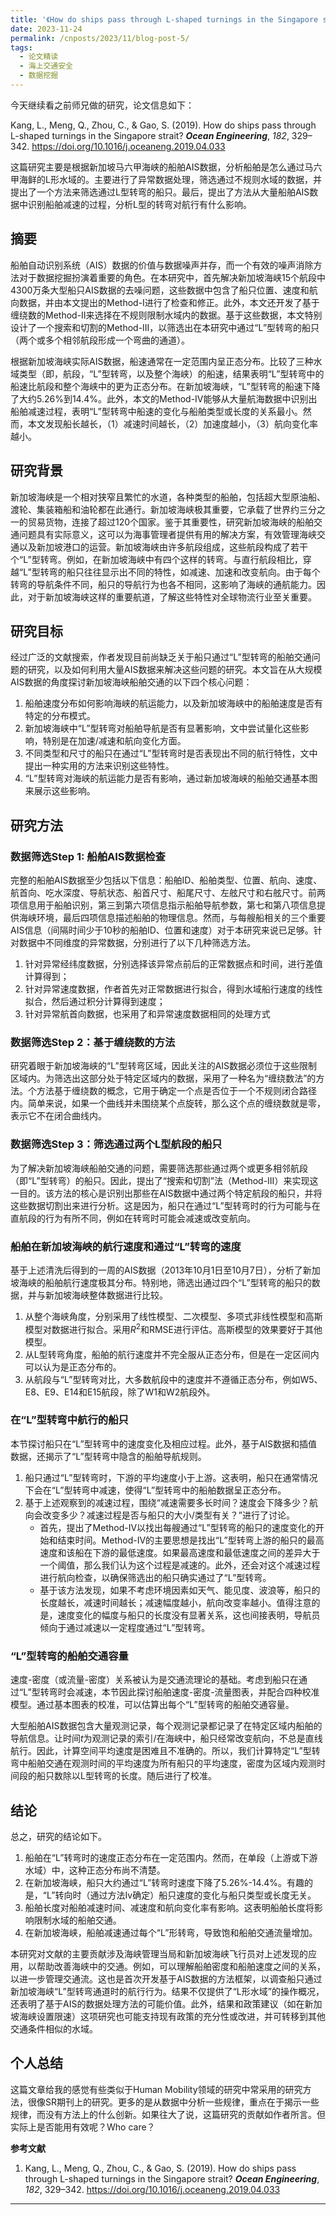 ```yaml
---
title: '《How do ships pass through L-shaped turnings in the Singapore strait?》学习整理'
date: 2023-11-24
permalink: /cnposts/2023/11/blog-post-5/
tags:
  - 论文精读
  - 海上交通安全
  - 数据挖掘
---
```


今天继续看之前师兄做的研究，论文信息如下：

Kang, L., Meng, Q., Zhou, C., &#38; Gao, S. (2019). How do ships pass through L-shaped turnings in the Singapore strait? <b><i>Ocean Engineering</i></b>, <i>182</i>, 329–342. https://doi.org/10.1016/j.oceaneng.2019.04.033

这篇研究主要是根据新加坡马六甲海峡的船舶AIS数据，分析船舶是怎么通过马六甲海鲜的L形水域的。主要进行了异常数据处理，筛选通过不规则水域的数据，并提出了一个方法来筛选通过L型转弯的船只。最后，提出了方法从大量船舶AIS数据中识别船舶减速的过程，分析L型的转弯对航行有什么影响。

## 摘要
船舶自动识别系统（AIS）数据的价值与数据噪声并存，而一个有效的噪声消除方法对于数据挖掘扮演着重要的角色。在本研究中，首先解决新加坡海峡15个航段中4300万条大型船只AIS数据的去噪问题，这些数据中包含了船只位置、速度和航向数据，并由本文提出的Method-I进行了检查和修正。此外，本文还开发了基于缠绕数的Method-II来选择在不规则限制水域内的数据。基于这些数据，本文特别设计了一个搜索和切割的Method-III，以筛选出在本研究中通过“L”型转弯的船只（两个或多个相邻航段形成一个弯曲的通道）。

根据新加坡海峡实际AIS数据，船速通常在一定范围内呈正态分布。比较了三种水域类型（即，航段，“L”型转弯，以及整个海峡）的船速，结果表明“L”型转弯中的船速比航段和整个海峡中的更为正态分布。在新加坡海峡，“L”型转弯的船速下降了大约5.26%到14.4%。此外，本文的Method-IV能够从大量航海数据中识别出船舶减速过程，表明“L”型转弯中船速的变化与船舶类型或长度的关系最小。然而，本文发现船长越长，（1）减速时间越长，（2）加速度越小，（3）航向变化率越小。

## 研究背景
新加坡海峡是一个相对狭窄且繁忙的水道，各种类型的船舶，包括超大型原油船、渡轮、集装箱船和油轮都在此通行。新加坡海峡极其重要，它承载了世界约三分之一的贸易货物，连接了超过120个国家。鉴于其重要性，研究新加坡海峡的船舶交通问题具有实际意义，这可以为海事管理者提供有用的解决方案，有效管理海峡交通以及新加坡港口的运营。新加坡海峡由许多航段组成，这些航段构成了若干个“L”型转弯。例如，在新加坡海峡中有四个这样的转弯。与直行航段相比，穿越“L”型转弯的船只往往显示出不同的特性，如减速、加速和改变航向。由于每个转弯的导航条件不同，船只的导航行为也各不相同，这影响了海峡的通航能力。因此，对于新加坡海峡这样的重要航道，了解这些特性对全球物流行业至关重要。

## 研究目标
经过广泛的文献搜索，作者发现目前尚缺乏关于船只通过“L”型转弯的船舶交通问题的研究，以及如何利用大量AIS数据来解决这些问题的研究。本文旨在从大规模AIS数据的角度探讨新加坡海峡船舶交通的以下四个核心问题：
1. 船舶速度分布如何影响海峡的航运能力，以及新加坡海峡中的船舶速度是否有特定的分布模式。
2. 新加坡海峡中“L”型转弯对船舶导航是否有显著影响，文中尝试量化这些影响，特别是在加速/减速和航向变化方面。
3. 不同类型和尺寸的船只在通过“L”型转弯时是否表现出不同的航行特性，文中提出一种实用的方法来识别这些特性。
4. “L”型转弯对海峡的航运能力是否有影响，通过新加坡海峡的船舶交通基本图来展示这些影响。

## 研究方法
### 数据筛选Step 1: 船舶AIS数据检查
完整的船舶AIS数据至少包括以下信息：船舶ID、船舶类型、位置、航向、速度、航首向、吃水深度、导航状态、船首尺寸、船尾尺寸、左舷尺寸和右舷尺寸。前两项信息用于船舶识别，第三到第六项信息指示船舶导航参数，第七和第八项信息提供海峡环境，最后四项信息描述船舶的物理信息。然而，与每艘船相关的三个重要AIS信息（间隔时间少于10秒的船舶ID、位置和速度）对于本研究来说已足够。针对数据中不同维度的异常数据，分别进行了以下几种筛选方法。

1. 针对异常经纬度数据，分别选择该异常点前后的正常数据点和时间，进行差值计算得到；
2. 针对异常速度数据，作者首先对正常数据进行拟合，得到水域船行速度的线性拟合，然后通过积分计算得到速度；
3. 针对异常航首向数据，也采用了和异常速度数据相同的处理方式

### 数据筛选Step 2：基于缠绕数的方法
研究着眼于新加坡海峡的“L”型转弯区域，因此关注的AIS数据必须位于这些限制区域内。为筛选出这部分处于特定区域内的数据，采用了一种名为“缠绕数法”的方法。个方法基于缠绕数的概念，它用于确定一个点是否位于一个不规则闭合路径内。简单来说，如果一个曲线并未围绕某个点旋转，那么这个点的缠绕数就是零，表示它不在闭合曲线内。

### 数据筛选Step 3：筛选通过两个L型航段的船只
为了解决新加坡海峡船舶交通的问题，需要筛选那些通过两个或更多相邻航段（即“L”型转弯）的船只。因此，提出了“搜索和切割”法（Method-III）来实现这一目的。该方法的核心是识别出那些在AIS数据中通过两个特定航段的船只，并将这些数据切割出来进行分析。这是因为，船只在通过“L”型转弯时的行为可能与在直航段的行为有所不同，例如在转弯时可能会减速或改变航向。

### 船舶在新加坡海峡的航行速度和通过“L”转弯的速度
基于上述清洗后得到的一周的AIS数据（2013年10月1日至10月7日），分析了新加坡海峡的船舶航行速度极其分布。特别地，筛选出通过四个“L”型转弯的船只的数据，并与新加坡海峡整体数据进行比较。
1. 从整个海峡角度，分别采用了线性模型、二次模型、多项式非线性模型和高斯模型对数据进行拟合。采用$R^2$和RMSE进行评估。高斯模型的效果要好于其他模型。
2. 从L型转弯角度，船舶的航行速度并不完全服从正态分布，但是在一定区间内可以认为是正态分布的。
3. 从航段与“L”型转弯对比，大多数航段中的速度并不遵循正态分布，例如W5、E8、E9、E14和E15航段，除了W1和W2航段外。

### 在“L”型转弯中航行的船只
本节探讨船只在“L”型转弯中的速度变化及相应过程。此外，基于AIS数据和插值数据，还揭示了“L”型转弯中隐含的船舶导航规则。
1. 船只通过“L”型转弯时，下游的平均速度小于上游。这表明，船只在通常情况下会在“L”型转弯中减速，使得“L”型转弯中的船舶数据呈正态分布。
2. 基于上述观察到的减速过程，围绕“减速需要多长时间？速度会下降多少？航向会改变多少？减速过程是否与船只的大小/类型有关？”进行了讨论。
   + 首先，提出了Method-IV以找出每艘通过“L”型转弯的船只的速度变化的开始和结束时间。Method-IV的主要思想是找出“L”型转弯上游的船只的最高速度和该船在下游的最低速度。如果最高速度和最低速度之间的差异大于一个阈值，那么我们认为这个过程是减速的。此外，还会对这个减速过程进行航向检查，以确保筛选出的船只确实通过了“L”型转弯。
   + 基于该方法发现，如果不考虑环境因素如天气、能见度、波浪等，船只的长度越长，减速时间越长；减速幅度越小，航向改变率越小。值得注意的是，速度变化的幅度与船只的长度没有显著关系，这也间接表明，导航员倾向于通过减速以一定程度通过“L”型转弯。

### “L”型转弯的船舶交通容量
速度-密度（或流量-密度）关系被认为是交通流理论的基础。考虑到船只在通过“L”型转弯时会减速，本节因此探讨船舶速度-密度-流量图表，并配合四种校准模型。通过基本图表的校准，可以估算出每个“L”型转弯的船舶交通容量。

大型船舶AIS数据包含大量观测记录，每个观测记录都记录了在特定区域内船舶的导航信息。让时间$t$为观测记录的索引/在海峡中，船只经常改变航向，不总是直线航行。因此，计算空间平均速度是困难且不准确的。所以，我们计算特定“L”型转弯中船舶交通在观测时间的平均速度为所有船只的平均速度，密度为区域内观测时间段的船只数除以L型转弯的长度。随后进行了校准。

## 结论
总之，研究的结论如下。
1. 船舶在“L”转弯时的速度正态分布在一定范围内。然而，在单段（上游或下游水域）中，这种正态分布尚不清楚。
2. 在新加坡海峡，船只大约通过“L”转弯时速度下降了5.26%-14.4%。有趣的是，“L”转向时（通过方法Iv确定）船只速度的变化与船只类型或长度无关。
3. 船舶长度对船舶减速时间、减速度和航向变化率有影响。这表明船舶长度将影响限制水域的船舶交通。
4. 在新加坡海峡，船舶减速通过每个“L”形转弯，导致饱和船舶交通流量增加。

本研究对文献的主要贡献涉及海峡管理当局和新加坡海峡飞行员对上述发现的应用，以帮助改善海峡中的交通。例如，可以理解船舶密度和船舶速度之间的关系，以进一步管理交通流。这也是首次开发基于AIS数据的方法框架，以调查船只通过新加坡海峡“L”型转弯通道时的航行行为。结果不仅提供了“L形水域”的操作概况，还表明了基于AIS的数据处理方法的可能价值。此外，结果和政策建议（如在新加坡海峡设置限速）这项研究也可能支持现有政策的充分性或改进，并可转移到其他交通条件相似的水域。

## 个人总结
这篇文章给我的感觉有些类似于Human Mobility领域的研究中常采用的研究方法，很像SR期刊上的研究。更多的是从数据中分析一些规律，重点在于揭示一些规律，而没有方法上的什么创新。如果往大了说，这篇研究的贡献如作者所言。但实际上是否能用有效呢？Who care？

**参考文献**
1. Kang, L., Meng, Q., Zhou, C., &#38; Gao, S. (2019). How do ships pass through L-shaped turnings in the Singapore strait? <b><i>Ocean Engineering</i></b>, <i>182</i>, 329–342. https://doi.org/10.1016/j.oceaneng.2019.04.033

---